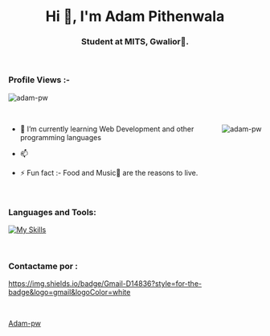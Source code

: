 <h1 align="center">Hi 👋, I'm Adam Pithenwala</h1>
<h3 align="center">Student at MITS, Gwalior🌟.</h3>

<br>

<p align="right">
<h3>Profile Views :-</h3> <img
    src="https://komarev.com/ghpvc/?username=adam-pw&label=Profile%20views&color=0e75b6&style=flat" alt="adam-pw" />
</p>

<br>

<p><img align="right" src="https://github.com/Adam-pw/Adam-pw/blob/main/animation_500_kxa883sd.gif" alt="adam-pw" /></p>


- 🌱 I’m currently learning Web Development and other programming languages

- 📫 

- ⚡ Fun fact :- Food and Music🎵 are the reasons to live.

<br>

<h3 align="left">Languages and Tools:</h3>
<p align="left">
    
[![My Skills](https://skillicons.dev/icons?i=js,html,css,java,cs,cpp,dotnet,mysql,sql)](https://skillicons.dev)

</p>

<br>

<h3 align="left">Contactame por :</h3>
<p align="left"> 
    
 https://img.shields.io/badge/Gmail-D14836?style=for-the-badge&logo=gmail&logoColor=white

</p>

<br>



[Adam-pw](https://github.com/Adam-pw)
